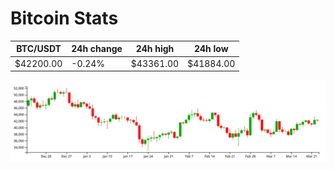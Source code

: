 # Bitcoin Stats

BTC/USDT|24h change|24h high|24h low|
|---|---|---|---|
|$42200.00|-0.24%|$43361.00|$41884.00|

<img src="./chart.svg">

